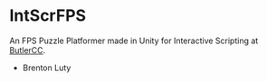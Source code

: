 # IntScrFPS
An FPS Puzzle Platformer made in Unity for Interactive Scripting at [ButlerCC](http://butlercc.edu).

- Brenton Luty